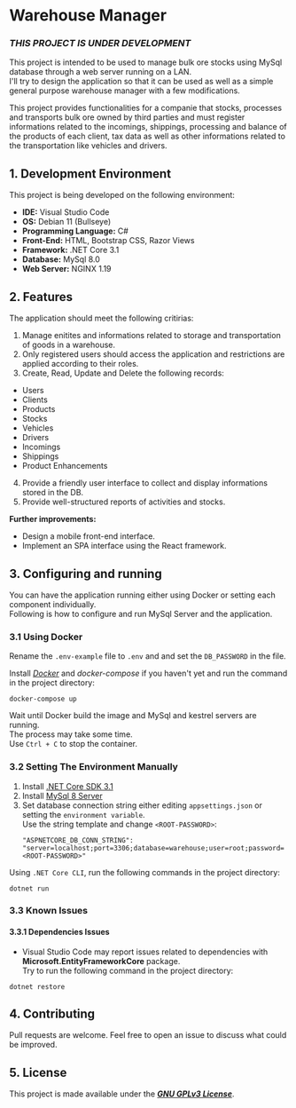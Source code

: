 # Warehouse Manager

### ***THIS PROJECT IS UNDER DEVELOPMENT***

This project is intended to be used to manage bulk ore stocks using MySql database through a web server running on a LAN.  
I'll try to design the application so that it can be used as well as a simple general purpose warehouse manager with a few modifications.

This project provides functionalities for a companie that stocks, processes and transports bulk ore owned by third parties and must register informations related to the incomings, shippings, processing and balance of the products of each client, tax data as well as other informations related to the transportation like vehicles and drivers.

## 1. Development Environment

This project is being developed on the following environment:

- **IDE:** Visual Studio Code
- **OS:** Debian 11 (Bullseye)
- **Programming Language:** C#
- **Front-End:** HTML, Bootstrap CSS, Razor Views
- **Framework:** .NET Core 3.1
- **Database:** MySql 8.0
- **Web Server:** NGINX 1.19

## 2. Features

The application should meet the following critirias:

1. Manage enitites and informations related to storage and transportation of goods in a warehouse.
2. Only registered users should access the application and restrictions are applied according to their roles.
3. Create, Read, Update and Delete the following records:

- Users
- Clients
- Products
- Stocks
- Vehicles
- Drivers
- Incomings
- Shippings
- Product Enhancements

4. Provide a friendly user interface to collect and display informations stored in the DB.
5. Provide well-structured reports of activities and stocks.

**Further improvements:**

- Design a mobile front-end interface.
- Implement an SPA interface using the React framework.

## 3. Configuring and running

You can have the application running either using Docker or setting each component individually.  
Following is how to configure and run MySql Server and the application.  

### 3.1 Using Docker

Rename the `.env-example` file to `.env` and and set the `DB_PASSWORD` in the file.

Install [*Docker*](https://www.docker.com) and *docker-compose* if you haven't yet and run the command in the project directory:

```
docker-compose up
```

Wait until Docker build the image and MySql and kestrel servers are running.  
The process may take some time.  
Use `Ctrl + C` to stop the container.

### 3.2 Setting The Environment Manually

1. Install [.NET Core SDK 3.1](https://dotnet.microsoft.com/download)
2. Install [MySql 8 Server](https://dev.mysql.com/downloads/mysql/)
3. Set database connection string either editing `appsettings.json` or setting the `environment variable`.  
   Use the string template and change `<ROOT-PASSWORD>`:
   ```
   "ASPNETCORE_DB_CONN_STRING": "server=localhost;port=3306;database=warehouse;user=root;password=<ROOT-PASSWORD>"
   ```

Using `.NET Core CLI`, run the following commands in the project directory:
```
dotnet run
```

### 3.3 Known Issues

#### 3.3.1 Dependencies Issues

- Visual Studio Code may report issues related to dependencies with **Microsoft.EntityFrameworkCore** package.  
  Try to run the following command in the project directory:

```
dotnet restore
```

## 4. Contributing

Pull requests are welcome. Feel free to open an issue to discuss what could be improved.

## 5. License

This project is made available under the ***[GNU GPLv3 License](./LICENSE)***.
